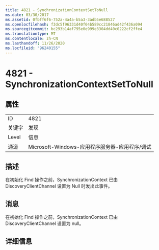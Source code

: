 ```yaml
---
title: 4821 - SynchronizationContextSetToNull
ms.date: 03/30/2017
ms.assetid: 0fbff6f6-752a-4a4a-b5a3-3adb5e688527
ms.openlocfilehash: f3dc5f96331d40f04b589cc21846ad42f436a094
ms.sourcegitcommit: bc293b14af795e0e999e3304dd40c0222cf2ffe4
ms.translationtype: MT
ms.contentlocale: zh-CN
ms.lasthandoff: 11/26/2020
ms.locfileid: "96240155"
---
```

# <a name="4821---synchronizationcontextsettonull"></a>4821 - SynchronizationContextSetToNull

## <a name="properties"></a>属性  
  
|||  
|-|-|  
|ID|4821|  
|关键字|发现|  
|Level|信息|  
|通道|Microsoft-Windows-应用程序服务器-应用程序/调试|  
  
## <a name="description"></a>描述  

 在初始化 Find 操作之前，SynchronizationContext 已由 DiscoveryClientChannel 设置为 Null 时发出此事件。  
  
## <a name="message"></a>消息  

 在初始化 Find 操作之前，SynchronizationContext 已由 DiscoveryClientChannel 设置为 null。  
  
## <a name="details"></a>详细信息
